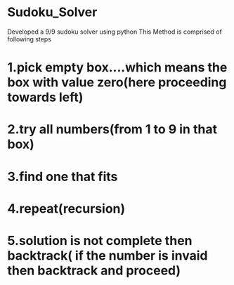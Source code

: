# Sudoku_Solver
Developed a 9/9 sudoku solver using python
 This Method is comprised of following steps
# 1.pick empty box....which means the box with value zero(here proceeding towards left)
# 2.try all numbers(from 1 to 9 in that box)
# 3.find one that fits
# 4.repeat(recursion)
# 5.solution is not complete then backtrack( if the number is invaid then backtrack and proceed)
